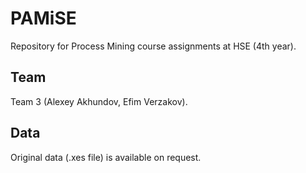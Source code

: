 # PAMiSE
Repository for Process Mining course assignments at HSE (4th year).

## Team
Team 3 (Alexey Akhundov, Efim Verzakov).

## Data
Original data (.xes file) is available on request.
